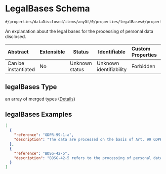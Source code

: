 # LegalBases Schema

```txt
#/properties/dataDisclosed/items/anyOf/0/properties/legalBases#/properties/dataDisclosed/items/anyOf/0/properties/legalBases
```

An explanation about the legal bases for the processing of personal data disclosed.


| Abstract            | Extensible | Status         | Identifiable            | Custom Properties | Additional Properties | Access Restrictions | Defined In                                                           |
| :------------------ | ---------- | -------------- | ----------------------- | :---------------- | --------------------- | ------------------- | -------------------------------------------------------------------- |
| Can be instantiated | No         | Unknown status | Unknown identifiability | Forbidden         | Allowed               | none                | [tilt-schema.json\*](../out/tilt-schema.json "open original schema") |

## legalBases Type

an array of merged types ([Details](tilt-schema-properties-datadisclosed-items-anyof-anyof-schema-properties-legalbases-items.md))

## legalBases Examples

```json
[
  {
    "reference": "GDPR-99-1-a",
    "description": "The data are processed on the basis of Art. 99 GDPR which states..."
  },
  {
    "reference": "BDSG-42-5",
    "description": "BDSG-42-5 refers to the processing of personal data within..."
  }
]
```
